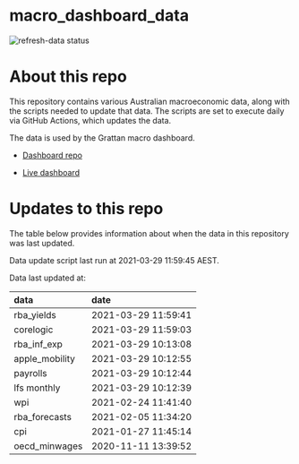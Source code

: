 
<!-- README.md is generated from README.Rmd. Please edit that file -->

# macro\_dashboard\_data

<!-- badges: start -->

![refresh-data
status](https://github.com/MattCowgill/macro_dashboard_data/workflows/refresh-data/badge.svg)

<!-- badges: end -->

# About this repo

This repository contains various Australian macroeconomic data, along
with the scripts needed to update that data. The scripts are set to
execute daily via GitHub Actions, which updates the data.

The data is used by the Grattan macro dashboard.

  - [Dashboard repo](https://github.com/grattan/macrodashboard)

  - [Live dashboard](https://mattcowgill.shinyapps.io/macrodashboard/)

# Updates to this repo

The table below provides information about when the data in this
repository was last updated.

Data update script last run at 2021-03-29 11:59:45 AEST.

Data last updated at:

| data            | date                |
| :-------------- | :------------------ |
| rba\_yields     | 2021-03-29 11:59:41 |
| corelogic       | 2021-03-29 11:59:03 |
| rba\_inf\_exp   | 2021-03-29 10:13:08 |
| apple\_mobility | 2021-03-29 10:12:55 |
| payrolls        | 2021-03-29 10:12:44 |
| lfs monthly     | 2021-03-29 10:12:39 |
| wpi             | 2021-02-24 11:41:40 |
| rba\_forecasts  | 2021-02-05 11:34:20 |
| cpi             | 2021-01-27 11:45:14 |
| oecd\_minwages  | 2020-11-11 13:39:52 |
